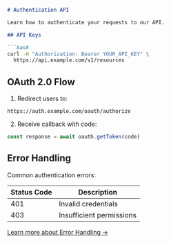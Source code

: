 ```markdown
# Authentication API

Learn how to authenticate your requests to our API.

## API Keys

```bash
curl -H "Authorization: Bearer YOUR_API_KEY" \
  https://api.example.com/v1/resources
```

## OAuth 2.0 Flow

1. Redirect users to:
```
https://auth.example.com/oauth/authorize
```

2. Receive callback with code:
```javascript
const response = await oauth.getToken(code)
```

## Error Handling

Common authentication errors:

| Status Code | Description |
|------------|-------------|
| 401 | Invalid credentials |
| 403 | Insufficient permissions |

[Learn more about Error Handling →](/api/error-handling)
```

